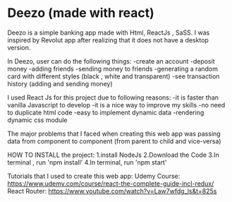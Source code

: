 # Deezo (made with react)
Deezo is a simple banking app made with Html, ReactJs , SaSS.
I was inspired by Revolut app after realizing that it does not have a desktop version.

  In Deezo, user can do the following things:
  -create an account
  -deposit money
  -adding friends
  -sending money to friends
  -generating a random card with different styles (black , white and transparent)
  -see transaction history (adding and sending money)

  I used React Js for this project due to following reasons:
  -it is faster than vanilla Javascript to develop
  -it is a nice way to improve my skills
  -no need to duplicate html code
  -easy to implement dynamic data
  -rendering dynamic css module

The major problems that I faced when creating this web app was passing data from component to component (from parent to child and vice-versa)


HOW TO INSTALL the project:
1.install NodeJs
2.Download the Code
3.In terminal , run 'npm install'
4.In terminal, run 'npm start'

Tutorials that I used to create this web app:
Udemy Course: https://www.udemy.com/course/react-the-complete-guide-incl-redux/
React Router: https://www.youtube.com/watch?v=Law7wfdg_ls&t=825s
